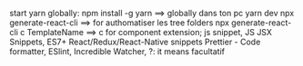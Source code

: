 start yarn globally:
npm install -g yarn ==> globally dans ton pc
yarn dev
npx generate-react-cli ==> for authomatiser les tree folders
npx generate-react-cli c TemplateName ==> c for component
extension; js snippet, JS JSX Snippets, ES7+ React/Redux/React-Native snippets
Prettier - Code formatter, ESlint, Incredible Watcher, 
?: it means facultatif